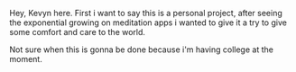Hey, Kevyn here. First i want to say this is a personal project, after seeing the exponential growing on meditation apps i wanted to give it a try to give some comfort and care to the world.

Not sure when this is gonna be done because i'm having college at the moment.
